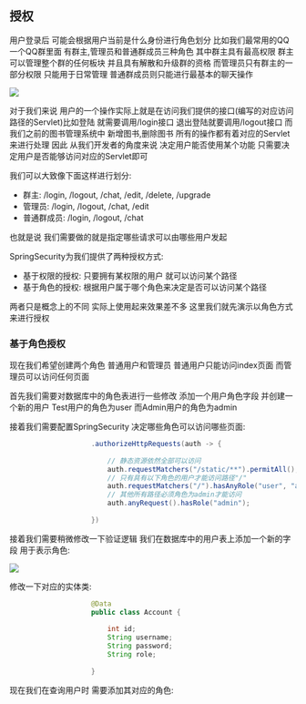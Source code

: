 ## 授权
用户登录后 可能会根据用户当前是什么身份进行角色划分 比如我们最常用的QQ 一个QQ群里面 有群主,管理员和普通群成员三种角色 其中群主具有最高权限
群主可以管理整个群的任何板块 并且具有解散和升级群的资格 而管理员只有群主的一部分权限 只能用于日常管理 普通群成员则只能进行最基本的聊天操作

<img src="https://image.itbaima.net/markdown/2023/07/04/e1IXMRgawYoGvSQ.png"/>

对于我们来说 用户的一个操作实际上就是在访问我们提供的接口(编写的对应访问路径的Servlet)比如登陆 就需要调用/login接口
退出登陆就要调用/logout接口 而我们之前的图书管理系统中 新增图书,删除图书 所有的操作都有着对应的Servlet来进行处理
因此 从我们开发者的角度来说 决定用户能否使用某个功能 只需要决定用户是否能够访问对应的Servlet即可

我们可以大致像下面这样进行划分:
- 群主: /login, /logout, /chat, /edit, /delete, /upgrade
- 管理员: /login, /logout, /chat, /edit
- 普通群成员: /login, /logout, /chat

也就是说 我们需要做的就是指定哪些请求可以由哪些用户发起

SpringSecurity为我们提供了两种授权方式:
- 基于权限的授权: 只要拥有某权限的用户 就可以访问某个路径
- 基于角色的授权: 根据用户属于哪个角色来决定是否可以访问某个路径

两者只是概念上的不同 实际上使用起来效果差不多 这里我们就先演示以角色方式来进行授权

### 基于角色授权
现在我们希望创建两个角色 普通用户和管理员 普通用户只能访问index页面 而管理员可以访问任何页面

首先我们需要对数据库中的角色表进行一些修改 添加一个用户角色字段 并创建一个新的用户 Test用户的角色为user 而Admin用户的角色为admin

接着我们需要配置SpringSecurity 决定哪些角色可以访问哪些页面:

```java
                    .authorizeHttpRequests(auth -> {
                        
                        // 静态资源依然全部可以访问
                        auth.requestMatchers("/static/**").permitAll();
                        // 只有具有以下角色的用户才能访问路径"/"
                        auth.requestMatchers("/").hasAnyRole("user", "admin");
                        // 其他所有路径必须角色为admin才能访问
                        auth.anyRequest().hasRole("admin");
                        
                    })
```

接着我们需要稍微修改一下验证逻辑 我们在数据库中的用户表上添加一个新的字段 用于表示角色:

<img src="https://image.itbaima.net/markdown/2023/07/04/1pkfGS9LrsPtjFx.png"/>

修改一下对应的实体类:

```java
                    @Data
                    public class Account {
                    
                        int id;
                        String username;
                        String password;
                        String role;
                        
                    }
```

现在我们在查询用户时 需要添加其对应的角色:









